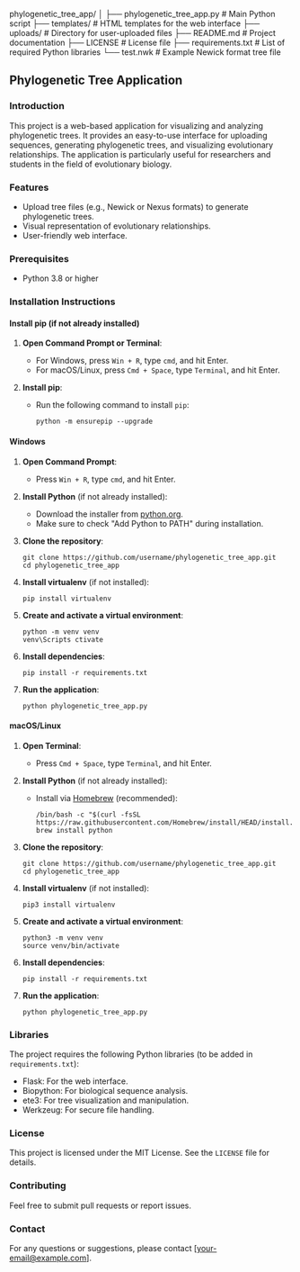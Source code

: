 phylogenetic_tree_app/
│
├── phylogenetic_tree_app.py         # Main Python script
├── templates/                       # HTML templates for the web interface
├── uploads/                         # Directory for user-uploaded files
├── README.md                        # Project documentation
├── LICENSE                          # License file
├── requirements.txt                 # List of required Python libraries
└── test.nwk                         # Example Newick format tree file
## Phylogenetic Tree Application

### Introduction
This project is a web-based application for visualizing and analyzing phylogenetic trees. It provides an easy-to-use interface for uploading sequences, generating phylogenetic trees, and visualizing evolutionary relationships. The application is particularly useful for researchers and students in the field of evolutionary biology.

### Features
- Upload tree files (e.g., Newick or Nexus formats) to generate phylogenetic trees.
- Visual representation of evolutionary relationships.
- User-friendly web interface.

### Prerequisites
- Python 3.8 or higher

### Installation Instructions

#### Install pip (if not already installed)
1. **Open Command Prompt or Terminal**:
   - For Windows, press `Win + R`, type `cmd`, and hit Enter.
   - For macOS/Linux, press `Cmd + Space`, type `Terminal`, and hit Enter.

2. **Install pip**:
   - Run the following command to install `pip`:
     ```
     python -m ensurepip --upgrade
     ```

#### Windows
1. **Open Command Prompt**:
   - Press `Win + R`, type `cmd`, and hit Enter.

2. **Install Python** (if not already installed):
   - Download the installer from [python.org](https://www.python.org/downloads/).
   - Make sure to check "Add Python to PATH" during installation.

3. **Clone the repository**:
   ```
   git clone https://github.com/username/phylogenetic_tree_app.git
   cd phylogenetic_tree_app
   ```
4. **Install virtualenv** (if not installed):
   ```
   pip install virtualenv
   ```

5. **Create and activate a virtual environment**:
   ```
   python -m venv venv
   venv\Scripts ctivate
   ```
6. **Install dependencies**:
   ```
   pip install -r requirements.txt
   ```
7. **Run the application**:
   ```
   python phylogenetic_tree_app.py
   ```

#### macOS/Linux
1. **Open Terminal**:
   - Press `Cmd + Space`, type `Terminal`, and hit Enter.

2. **Install Python** (if not already installed):
   - Install via [Homebrew](https://brew.sh/) (recommended):
     ```
     /bin/bash -c "$(curl -fsSL https://raw.githubusercontent.com/Homebrew/install/HEAD/install.sh)"
     brew install python
     ```

3. **Clone the repository**:
   ```
   git clone https://github.com/username/phylogenetic_tree_app.git
   cd phylogenetic_tree_app
   ```
4. **Install virtualenv** (if not installed):
   ```
   pip3 install virtualenv
   ```

5. **Create and activate a virtual environment**:
   ```
   python3 -m venv venv
   source venv/bin/activate
   ```
6. **Install dependencies**:
   ```
   pip install -r requirements.txt
   ```
7. **Run the application**:
   ```
   python phylogenetic_tree_app.py
   ```

### Libraries
The project requires the following Python libraries (to be added in `requirements.txt`):
- Flask: For the web interface.
- Biopython: For biological sequence analysis.
- ete3: For tree visualization and manipulation.
- Werkzeug: For secure file handling.

### License
This project is licensed under the MIT License. See the `LICENSE` file for details.

### Contributing
Feel free to submit pull requests or report issues.

### Contact
For any questions or suggestions, please contact [your-email@example.com].
